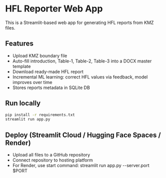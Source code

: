 # HFL Reporter Web App

This is a Streamlit-based web app for generating HFL reports from KMZ files.

## Features
- Upload KMZ boundary file
- Auto-fill introduction, Table-1, Table-2, Table-3 into a DOCX master template
- Download ready-made HFL report
- Incremental ML learning: correct HFL values via feedback, model improves over time
- Stores reports metadata in SQLite DB

## Run locally
```bash
pip install -r requirements.txt
streamlit run app.py
```

## Deploy (Streamlit Cloud / Hugging Face Spaces / Render)
- Upload all files to a GitHub repository
- Connect repository to hosting platform
- For Render, use start command:
  streamlit run app.py --server.port $PORT
